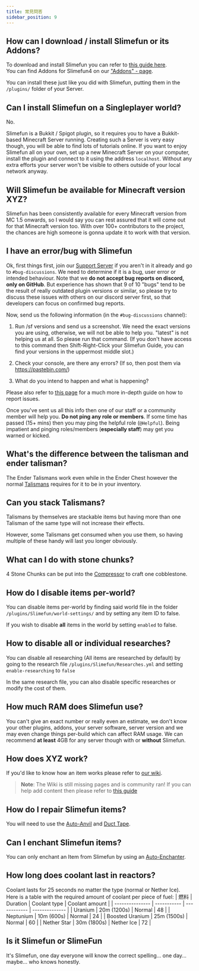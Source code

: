 ```yaml
---
title: 常見問答
sidebar_position: 9
---
```


## How can I download / install Slimefun or its Addons?

To download and install Slimefun you can refer to [this guide here](Installing-Slimefun).  
You can find Addons for Slimefun4 on our ["Addons" - page](Addons).

You can install these just like you did with Slimefun, putting them in the `/plugins/` folder of your Server.

## Can I install Slimefun on a Singleplayer world?

No.

Slimefun is a Bukkit / Spigot plugin, so it requires you to have a Bukkit-based Minecraft Server running. Creating such a Server is very easy though, you will be able to find lots of tutorials online. If you want to enjoy Slimefun all on your own, set up a new Minecraft Server on your computer, install the plugin and connect to it using the address `localhost`. Without any extra efforts your server won't be visible to others outside of your local network anyway.

## Will Slimefun be available for Minecraft version XYZ?

Slimefun has been consistently available for every Minecraft version from MC 1.5 onwards, so I would say you can rest assured that it will come out for that Minecraft version too. With over 100+ contributors to the project, the chances are high someone is gonna update it to work with that version.

## I have an error/bug with Slimefun

Ok, first things first, join our [Support Server](https://discord.gg/fsD4Bkh) if you aren't in it already and go to `#bug-discussions`. We need to determine if it is a bug, user error or intended behaviour. Note that we **do not accept bug reports on discord, only on GitHub**. But experience has shown that 9 of 10 "bugs" tend to be the result of really outdated plugin versions or similar, so please try to discuss these issues with others on our discord server first, so that developers can focus on confirmed bug reports.

Now, send us the following information (in the `#bug-discussions` channel):

1. Run /sf versions and send us a screenshot. We need the exact versions you are using, otherwise, we will not be able to help you. "latest" is not helping us at all. So please run that command. (If you don't have access to this command then Shift-Right-Click your Slimefun Guide, you can find your versions in the uppermost middle slot.)

2. Check your console, are there any errors? (If so, then post them via https://pastebin.com/)

3. What do you intend to happen and what is happening?

Please also refer to [this page](How-to-report-bugs) for a much more in-depth guide on how to report issues.

Once you've sent us all this info then one of our staff or a community member will help you. **Do not ping any role or members**. If some time has passed (15+ mins) then you may ping the helpful role (`@Helpful`). Being impatient and pinging roles/members (**especially staff**) may get you warned or kicked.

## What's the difference between the talisman and ender talisman?

The Ender Talismans work even while in the Ender Chest however the normal [Talismans](Talismans) requires for it to be in your inventory.

## Can you stack Talismans?

Talismans by themselves are stackable items but having more than one Talisman of the same type will not increase their effects.

However, some Talismans get consumed when you use them, so having multiple of these handy will last you longer obviously.

## What can I do with stone chunks?

4 Stone Chunks can be put into the [Compressor](Compressor) to craft one cobblestone.

## How do I disable items per-world?

You can disable items per-world by finding said world file in the folder `/plugins/Slimefun/world-settings/` and by setting any item ID to false.

If you wish to disable **all** items in the world by setting `enabled` to false.

## How to disable all or individual researches?

You can disable all researching (All items are researched by default) by going to the research file `/plugins/Slimefun/Researches.yml` and setting `enable-researching` to `false`

In the same research file, you can also disable specific researches or modify the cost of them.

## How much RAM does Slimefun use?

You can't give an exact number or really even an estimate, we don't know your other plugins, addons, your server software, server version and we may even change things per-build which can affect RAM usage. We can recommend **at least** 4GB for any server though with or **without** Slimefun.

## How does XYZ work?

If you'd like to know how an item works please refer to [our wiki](https://github.com/Slimefun/Slimefun4/wiki).
> **Note**: The Wiki is still missing pages and is community ran! If you can help add content then please refer to [this guide](Expanding-the-Wiki)

## How do I repair Slimefun items?

You will need to use the [Auto-Anvil](Auto-Anvil) and [Duct Tape](Miscellaneous-Items).

## Can I enchant Slimefun items?

You can only enchant an Item from Slimefun by using an [Auto-Enchanter](Auto-Enchanter).

## How long does coolant last in reactors?

Coolant lasts for 25 seconds no matter the type (normal or Nether Ice). Here is a table with the required amount of coolant per piece of fuel:
| 燃料              | Duration    | Coolant type | Coolant amount |
| --------------- | ----------- | ------------ | -------------- |
| Uranium         | 20m (1200s) | Normal       | 48             |
| Neptunium       | 10m (600s)  | Normal       | 24             |
| Boosted Uranium | 25m (1500s) | Normal       | 60             |
| Nether Star     | 30m (1800s) | Nether Ice   | 72             |

## Is it Slimefun or SlimeFun

It's Slimefun, one day everyone will know the correct spelling... one day... maybe... who knows honestly.
